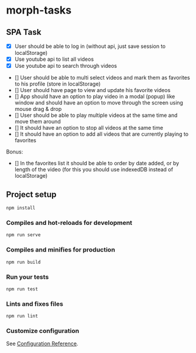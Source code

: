 # morph-tasks

## SPA Task
- [x] User should be able to log in (without api, just save session to localStorage)
- [x] Use youtube api to list all videos
- [x] Use youtube api to search through videos
- [] User should be able to multi select videos and mark them as favorites to his profile
(store in localStorage)
- [] User should have page to view and update his favorite videos
- [] App should have an option to play video in a modal (popup) like window and
should have an option to move through the screen using mouse drag & drop
- [] User should be able to play multiple videos at the same time and move them
around
- [] It should have an option to stop all videos at the same time
- [] It should have an option to add all videos that are currently playing to favorites

Bonus:
- [] In the favorites list it should be able to order by date added, or by length of the
video (for this you should use indexedDB instead of localStorage)

## Project setup
```
npm install
```

### Compiles and hot-reloads for development
```
npm run serve
```

### Compiles and minifies for production
```
npm run build
```

### Run your tests
```
npm run test
```

### Lints and fixes files
```
npm run lint
```

### Customize configuration
See [Configuration Reference](https://cli.vuejs.org/config/).
